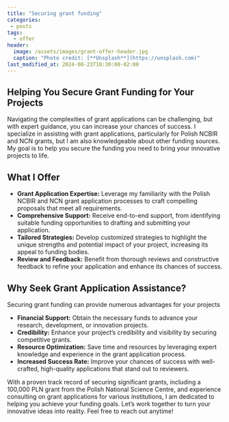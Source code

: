 ```yaml
---
title: "Securing grant funding"
categories:
 - posts
tags:
  - offer
header:
  image: /assets/images/grant-offer-header.jpg
  caption: "Photo credit: [**Unsplash**](https://unsplash.com)"
last_modified_at: 2024-08-23T18:30:00-02:00
---
```


## Helping You Secure Grant Funding for Your Projects

Navigating the complexities of grant applications can be challenging, but with expert guidance, you can increase your chances of success. I specialize in assisting with grant applications, particularly for Polish NCBIR and NCN grants, but I am also knowledgeable about other funding sources. My goal is to help you secure the funding you need to bring your innovative projects to life.

## What I Offer

- **Grant Application Expertise:** Leverage my familiarity with the Polish NCBIR and NCN grant application processes to craft compelling proposals that meet all requirements.
- **Comprehensive Support:** Receive end-to-end support, from identifying suitable funding opportunities to drafting and submitting your application.
- **Tailored Strategies:** Develop customized strategies to highlight the unique strengths and potential impact of your project, increasing its appeal to funding bodies.
- **Review and Feedback:** Benefit from thorough reviews and constructive feedback to refine your application and enhance its chances of success.

## Why Seek Grant Application Assistance?

Securing grant funding can provide numerous advantages for your projects

- **Financial Support:** Obtain the necessary funds to advance your research, development, or innovation projects.
- **Credibility:** Enhance your project’s credibility and visibility by securing competitive grants.
- **Resource Optimization:** Save time and resources by leveraging expert knowledge and experience in the grant application process.
- **Increased Success Rate:** Improve your chances of success with well-crafted, high-quality applications that stand out to reviewers.

With a proven track record of securing significant grants, including a 100,000 PLN grant from the Polish National Science Centre, and experience consulting on grant applications for various institutions, I am dedicated to helping you achieve your funding goals. Let’s work together to turn your innovative ideas into reality. Feel free to reach out anytime!